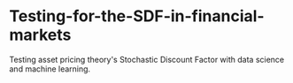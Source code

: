 # Testing-for-the-SDF-in-financial-markets
Testing asset pricing theory's Stochastic Discount Factor with data science and machine learning.
